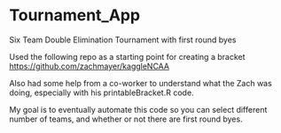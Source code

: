 # Tournament_App
Six Team Double Elimination Tournament with first round byes

Used the following repo as a starting point for creating a bracket
https://github.com/zachmayer/kaggleNCAA

Also had some help from a co-worker to understand what the Zach was doing, especially with his printableBracket.R code.

My goal is to eventually automate this code so you can select different number of teams, and whether or not there are first round byes.
